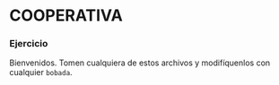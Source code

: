 # COOPERATIVA

### Ejercicio

Bienvenidos. Tomen cualquiera de estos archivos y modifíquenlos con cualquier `bobada`.

